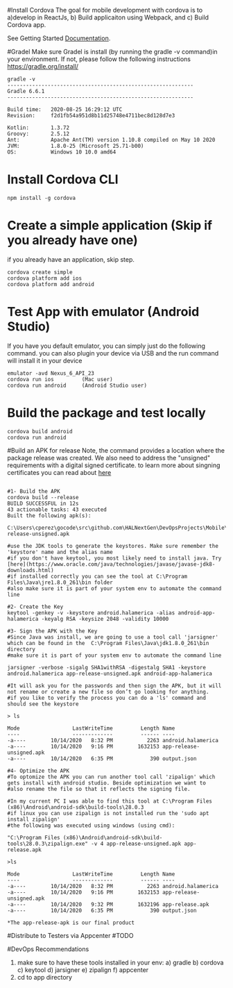 #Install Cordova
The goal for mobile development with cordova is to a)develop in ReactJs, b) Build applicaiton using Webpack, and c) Build Cordova app.



See Getting Started [Documentation](https://cordova.apache.org/#getstarted).

#Gradel
Make sure Gradel is install (by running the gradle -v command)in your environment. If not, please follow the following instructions
https://gradle.org/install/
```
gradle -v
------------------------------------------------------------
Gradle 6.6.1
------------------------------------------------------------

Build time:   2020-08-25 16:29:12 UTC
Revision:     f2d1fb54a951d8b11d25748e4711bec8d128d7e3

Kotlin:       1.3.72
Groovy:       2.5.12
Ant:          Apache Ant(TM) version 1.10.8 compiled on May 10 2020
JVM:          1.8.0-25 (Microsoft 25.71-b00)
OS:           Windows 10 10.0 amd64

```
# Install Cordova CLI

```
npm install -g cordova

```
# Create a simple application (Skip if you already have one)
if you already have an application, skip step.

```
cordova create simple
cordova platform add ios
cordova platform add android
```
# Test App with emulator (Android Studio)
If you have you default emulator, you can simply just do the following command.
you can also plugin your device via USB and the run command will install it in your device


```
emulator -avd Nexus_6_API_23
cordova run ios         (Mac user)
cordova run android     (Android Studio user)
```

# Build the package and test locally
```
cordova build android
cordova run android
```

#Build an APK for release
Note, the command provides a location where the package release was created.
We also need to address the "unsigned" requirements with a digital signed certificate.
to learn more about singning certificates you can read about [here](https://developer.android.com/studio/publish/app-signing)
```

#1- Build the APK
cordova build --release
BUILD SUCCESSFUL in 12s
43 actionable tasks: 43 executed
Built the following apk(s):
        C:\Users\cperez\gocode\src\github.com\HALNextGen\DevOpsProjects\Mobile\PhoneGap\demoapp\platforms\android\app\build\outputs\apk\release\app-release-unsigned.apk

#use the JDK tools to generate the keystores. Make sure remember the 'keystore' name and the alias name
#if you don't have keytool, you most likely need to install java. Try [here](https://www.oracle.com/java/technologies/javase/javase-jdk8-downloads.html)
#if installed correctly you can see the tool at C:\Program Files\Java\jre1.8.0_261\bin folder
#also make sure it is part of your system env to automate the command line

#2- Create the Key
keytool -genkey -v -keystore android.halamerica -alias android-app-halamerica -keyalg RSA -keysize 2048 -validity 10000

#3- Sign the APK with the Key
#Since Java was install, we are going to use a tool call 'jarsigner' which can be found in the  C:\Program Files\Java\jdk1.8.0_261\bin  directory
#make sure it is part of your system env to automate the command line

jarsigner -verbose -sigalg SHA1withRSA -digestalg SHA1 -keystore android.halamerica app-release-unsigned.apk android-app-halamerica

#It will ask you for the passwords and then sign the APK, but it will not rename or create a new file so don’t go looking for anything.
#if you like to verify the process you can do a 'ls' command and should see the keystore

> ls

Mode                 LastWriteTime         Length Name
----                 -------------         ------ ----
-a----        10/14/2020   8:32 PM           2263 android.halamerica
-a----        10/14/2020   9:16 PM        1632153 app-release-unsigned.apk
-a----        10/14/2020   6:35 PM            390 output.json

#4- Optimize the APK
#To optomize the APK you can run another tool call 'zipalign' which gets install with android studio. Beside optimization we want to
#also rename the file so that it reflects the signing file.

#In my current PC I was able to find this tool at C:\Program Files (x86)\Android\android-sdk\build-tools\28.0.3
#if linux you can use zipalign is not installed run the 'sudo apt install zipalign'
#the following was executed using windows (using cmd):

"C:\Program Files (x86)\Android\android-sdk\build-tools\28.0.3\zipalign.exe" -v 4 app-release-unsigned.apk app-release.apk

>ls

Mode                 LastWriteTime         Length Name
----                 -------------         ------ ----
-a----        10/14/2020   8:32 PM           2263 android.halamerica
-a----        10/14/2020   9:16 PM        1632153 app-release-unsigned.apk
-a----        10/14/2020   9:32 PM        1632196 app-release.apk
-a----        10/14/2020   6:35 PM            390 output.json

*The app-release-apk is our final product
```

#Distribute to Testers via Appcenter
#TODO


#DevOps Recommendations
1) make sure to have these tools installed in your env:
        a) gradle
        b) cordova
        c) keytool
        d) jarsigner
        e) zipalign
        f) appcenter
2) cd to app directory